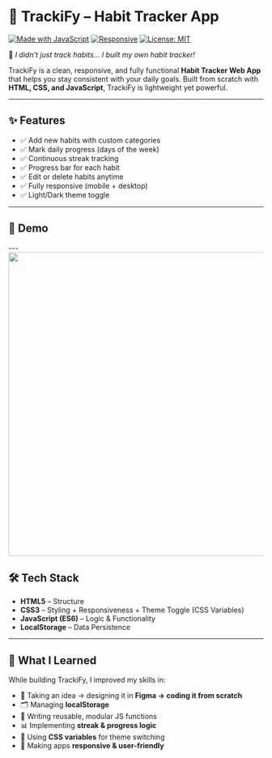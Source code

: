 # 🌟 TrackiFy – Habit Tracker App  

[![Made with JavaScript](https://img.shields.io/badge/Made%20with-JavaScript-F7DF1E?logo=javascript)](https://developer.mozilla.org/en-US/docs/Web/JavaScript)
[![Responsive](https://img.shields.io/badge/Responsive-Yes-brightgreen)]()
[![License: MIT](https://img.shields.io/badge/License-MIT-blue.svg)](LICENSE)

🚀 *I didn’t just track habits… I built my own habit tracker!*  

TrackiFy is a clean, responsive, and fully functional **Habit Tracker Web App** that helps you stay consistent with your daily goals. Built from scratch with **HTML, CSS, and JavaScript**, TrackiFy is lightweight yet powerful.  

---

## ✨ Features  

- ✅ Add new habits with custom categories  
- ✅ Mark daily progress (days of the week)  
- ✅ Continuous streak tracking  
- ✅ Progress bar for each habit  
- ✅ Edit or delete habits anytime  
- ✅ Fully responsive (mobile + desktop)  
- ✅ Light/Dark theme toggle  

---

## 📸 Demo 

--- <img src="GIF/TrackiFy.gif" width="600">


## 🛠️ Tech Stack  

- **HTML5** – Structure  
- **CSS3** – Styling + Responsiveness + Theme Toggle (CSS Variables)  
- **JavaScript (ES6)** – Logic & Functionality  
- **LocalStorage** – Data Persistence  

---

## 🧠 What I Learned  

While building TrackiFy, I improved my skills in:  
- 🎯 Taking an idea → designing it in **Figma → coding it from scratch**  
- 🗂️ Managing **localStorage**  
- 🔄 Writing reusable, modular JS functions  
- 📊 Implementing **streak & progress logic**  
- 🎨 Using **CSS variables** for theme switching  
- 📱 Making apps **responsive & user-friendly**  
